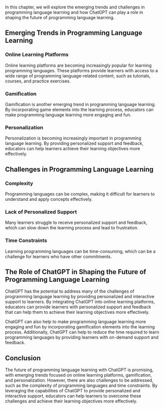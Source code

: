 
In this chapter, we will explore the emerging trends and challenges in programming language learning and how ChatGPT can play a role in shaping the future of programming language learning.

Emerging Trends in Programming Language Learning
------------------------------------------------

### Online Learning Platforms

Online learning platforms are becoming increasingly popular for learning programming languages. These platforms provide learners with access to a wide range of programming language-related content, such as tutorials, courses, and practice exercises.

### Gamification

Gamification is another emerging trend in programming language learning. By incorporating game elements into the learning process, educators can make programming language learning more engaging and fun.

### Personalization

Personalization is becoming increasingly important in programming language learning. By providing personalized support and feedback, educators can help learners achieve their learning objectives more effectively.

Challenges in Programming Language Learning
-------------------------------------------

### Complexity

Programming languages can be complex, making it difficult for learners to understand and apply concepts effectively.

### Lack of Personalized Support

Many learners struggle to receive personalized support and feedback, which can slow down the learning process and lead to frustration.

### Time Constraints

Learning programming languages can be time-consuming, which can be a challenge for learners who have other commitments.

The Role of ChatGPT in Shaping the Future of Programming Language Learning
--------------------------------------------------------------------------

ChatGPT has the potential to address many of the challenges of programming language learning by providing personalized and interactive support to learners. By integrating ChatGPT into online learning platforms, educators can provide learners with personalized support and feedback that can help them to achieve their learning objectives more effectively.

ChatGPT can also help to make programming language learning more engaging and fun by incorporating gamification elements into the learning process. Additionally, ChatGPT can help to reduce the time required to learn programming languages by providing learners with on-demand support and feedback.

Conclusion
----------

The future of programming language learning with ChatGPT is promising, with emerging trends focused on online learning platforms, gamification, and personalization. However, there are also challenges to be addressed, such as the complexity of programming languages and time constraints. By leveraging the capabilities of ChatGPT to provide personalized and interactive support, educators can help learners to overcome these challenges and achieve their learning objectives more effectively.
